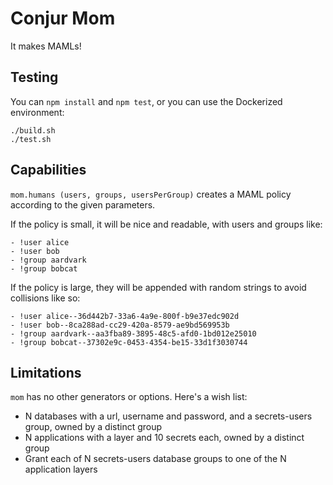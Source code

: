 # Conjur Mom

It makes MAMLs!

## Testing

You can `npm install` and `npm test`, or you can use the Dockerized environment:

```shell
./build.sh
./test.sh
```

## Capabilities

`mom.humans (users, groups, usersPerGroup)` creates a MAML policy according to
the given parameters.

If the policy is small, it will be nice and readable, with users and groups like:

```
- !user alice
- !user bob
- !group aardvark
- !group bobcat
```

If the policy is large, they will be appended with random strings to avoid collisions like so:

```
- !user alice--36d442b7-33a6-4a9e-800f-b9e37edc902d
- !user bob--8ca288ad-cc29-420a-8579-ae9bd569953b
- !group aardvark--aa3fba89-3895-48c5-afd0-1bd012e25010
- !group bobcat--37302e9c-0453-4354-be15-33d1f3030744
```

## Limitations

`mom` has no other generators or options. Here's a wish list:

* N databases with a url, username and password, and a secrets-users group, owned by a distinct group
* N applications with a layer and 10 secrets each, owned by a distinct group
* Grant each of N secrets-users database groups to one of the N application layers
